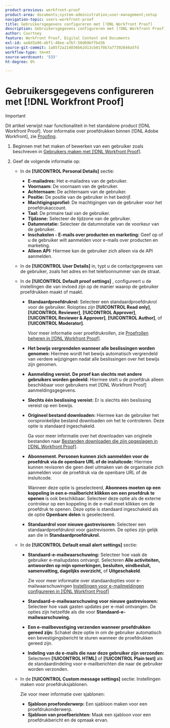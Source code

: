 ```yaml
---
product-previous: workfront-proof
product-area: documents;system-administration;user-management;setup
navigation-topic: users-workfront-proof
title: Gebruikersgegevens configureren met [!DNL Workfront Proof]
description: Gebruikersgegevens configureren met [!DNL Workfront Proof]
author: Courtney
feature: Workfront Proof, Digital Content and Documents
exl-id: ae8d3a96-ebf1-48ee-a7b7-50d69bffbd36
source-git-commit: 1a85f2a214036b62d13cb01f0b7a77392648a5fd
workflow-type: tm+mt
source-wordcount: '533'
ht-degree: 0%

---
```


# Gebruikersgegevens configureren met [!DNL Workfront Proof]

>[!IMPORTANT]
>
>Dit artikel verwijst naar functionaliteit in het standalone product [!DNL Workfront Proof]. Voor informatie over proefdrukken binnen [!DNL Adobe Workfront], zie [Proofing](../../../review-and-approve-work/proofing/proofing.md).

1. Beginnen met het maken of bewerken van een gebruiker zoals beschreven in [Gebruikers maken met [!DNL Workfront Proof]](../../../workfront-proof/wp-mnguserscontacts/users/create-users.md).
1. Geef de volgende informatie op:

   * In de **[!UICONTROL Personal Details]** sectie:

      * **E-mailadres:** Het e-mailadres van de gebruiker.
      * **Voornaam:** De voornaam van de gebruiker.
      * **Achternaam:** De achternaam van de gebruiker.
      * **Positie:** De positie van de gebruiker in het bedrijf.
      * **Machtigingsprofiel:** De machtigingen van de gebruiker voor het proefdrukaccount.
      * **Taal:** De primaire taal van de gebruiker.
      * **Tijdzone:** Selecteer de tijdzone van de gebruiker.
      * **Datumnotatie:** Selecteer de datumnotatie van de voorkeur van de gebruiker.
      * **Inschakelen - E-mails over producten en marketing:** Geef op of u de gebruiker wilt aanmelden voor e-mails over producten en marketing.
      * **Alleen API:** Hiermee kan de gebruiker zich alleen via de API aanmelden.
   * In de **[!UICONTROL User Details]** in, typt u de contactgegevens van de gebruiker, zoals het adres en het telefoonnummer van de straat.
   * In de **[!UICONTROL Default proof settings]** , configureert u de instellingen die van invloed zijn op de manier waarop de gebruiker proefdrukken maakt of maakt.

      * **Standaardproefdrukrol:** Selecteer een standaardproefdrukrol voor de gebruiker. Rolopties zijn **[!UICONTROL Read only]**, **[!UICONTROL Reviewer]**, **[!UICONTROL Approver]**, **[!UICONTROL Reviewer & Approver]**, **[!UICONTROL Author]**, of **[!UICONTROL Moderator]**.

         Voor meer informatie over proefdrukrollen, zie [Proefrollen beheren in [!DNL Workfront Proof]](../../../workfront-proof/wp-work-proofsfiles/share-proofs-and-files/manage-proof-roles.md).

      * **Het bewijs vergrendelen wanneer alle beslissingen worden genomen:** Hiermee wordt het bewijs automatisch vergrendeld van verdere wijzigingen nadat alle beslissingen over het bewijs zijn genomen.
      * **Aanmelding vereist. De proef kan slechts met andere gebruikers worden gedeeld:** Hiermee stelt u de proefdruk alleen beschikbaar voor gebruikers met [!DNL Workfront Proof] aanmeldingsgegevens.
      * **Slechts één beslissing vereist:** Er is slechts één beslissing vereist op een bewijs.
      * **Origineel bestand downloaden:** Hiermee kan de gebruiker het oorspronkelijke bestand downloaden om het te controleren. Deze optie is standaard ingeschakeld.

         Ga voor meer informatie over het downloaden van originele bestanden naar [Bestanden downloaden die zijn opgeslagen in [!DNL Workfront Proof]](../../../workfront-proof/wp-work-proofsfiles/manage-your-work/download-files-stored.md).

         <!--      
        <li data-mc-conditions="QuicksilverOrClassic.Draft mode"><strong>Public sharing. The proof can be shared via a public URL or embedded code:</strong>Enables the user to share proofs via a public URL or embed code.<br>This option is enabled by default but is not available if the&nbsp;<strong>Login required</strong>option is selected.<br>For more information on sharing proofs, see "<a href="../../../workfront-proof/wp-work-proofsfiles/share-proofs-and-files/share-public-url.md" class="MCXref xref" xrefformat="{para}">Share the Public URL in Workfront Proof</a>."</li>      
        -->

      * **Abonnement. Personen kunnen zich aanmelden voor de proefdruk via de openbare URL of de insluitcode:** Hiermee kunnen revisoren die geen deel uitmaken van de organisatie zich aanmelden voor de proefdruk via de openbare URL of de insluitcode.

         Wanneer deze optie is geselecteerd, **Abonnees moeten op een koppeling in een e-mailbericht klikken om een proefdruk te openen** is ook beschikbaar. Selecteer deze optie als de externe controleur op een koppeling in de e-mail moet klikken om de proefdruk te openen.
Deze optie is standaard ingeschakeld als de optie **Openbare delen** is geselecteerd.

      * **Standaardrol voor nieuwe gastrevisoren:** Selecteer een standaardproefdrukrol voor gastrevisoren. De opties zijn gelijk aan die in **Standaardproefdrukrol.**
   * In de **[!UICONTROL Default email alert settings]** sectie:

      * **Standaard-e-mailwaarschuwing:** Selecteer hoe vaak de gebruiker e-mailupdates ontvangt. Selecteren **Alle activiteiten, antwoorden op mijn opmerkingen, besluiten, eindbesluit, samenvatting, dagelijks overzicht,** of **Uitgeschakeld**.

         Zie voor meer informatie over standaardopties voor e-mailwaarschuwingen [Instellingen voor e-mailmeldingen configureren in [!DNL Workfront Proof]](../../../workfront-proof/wp-emailsntfctns/email-alerts/config-email-notification-settings-wp.md)

      * **Standaard-e-mailwaarschuwing voor nieuwe gastrevisoren:** Selecteer hoe vaak gasten updates per e-mail ontvangen. De opties zijn hetzelfde als die voor **Standaard-e-mailwaarschuwing.**

      * **Een e-mailbevestiging verzenden wanneer proefdrukken gereed zijn:** Schakel deze optie in om de gebruiker automatisch een bevestigingsbericht te sturen wanneer de proefdrukken gereed zijn.
      * **Indeling van de e-mails die naar deze gebruiker zijn verzonden:** Selecteren **[!UICONTROL HTML]** of **[!UICONTROL Plain text]** als de standaardindeling voor e-mailberichten die naar de gebruiker worden verzonden.
   * In de **[!UICONTROL Custom message settings]** sectie: Instellingen maken voor proefdruksjablonen.

      Zie voor meer informatie over sjablonen:

      * **Sjabloon proefonderwerp:** Een sjabloon maken voor een proefdrukonderwerp.
      * **Sjabloon van proefberichten:** Maak een sjabloon voor een proefdrukbericht en de opmaak ervan.
